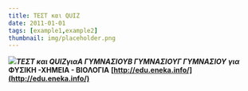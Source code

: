 ```yaml
---
title: ΤΕΣΤ και QUIZ
date: 2011-01-01
tags: [example1,example2]
thumbnail: img/placeholder.png
---
```

![](https://cloud02.lpplus.net/website/staldhelmsacademy/Documents/keep%20calm%202.jpg)_**ΤΕΣΤ και QUIZ**__**για**__**Α ΓΥΜΝΑΣΙΟΥ**__**Β ΓΥΜΝΑΣΙΟΥ**__**Γ ΓΥΜΝΑΣΙΟΥ**_ 
_**για**_ 
**ΦΥΣΙΚΗ -ΧΗΜΕΙΑ - ΒΙΟΛΟΓΙΑ** 
**[http://edu.eneka.info/](http://edu.eneka.info/)**
